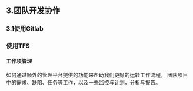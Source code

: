 ## 3.团队开发协作
### 3.1使用Gitlab

### 使用TFS
#### 工作项管理

如何通过额外的管理平台提供的功能来帮助我们更好的运转工作流程，
团队项目中的需求、缺陷、任务等工作，以及一些监控与计划，分析与报告。


